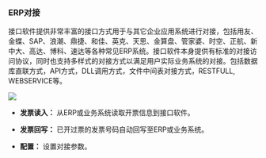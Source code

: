 ### ERP对接

接口软件提供非常丰富的接口方式用于与其它企业应用系统进行对接，包括用友、金蝶、SAP、浪潮、鼎捷、和佳、英克、天思、金算盘、管家婆、时空、正航、新中大、高达、博科、速达等各种常见ERP系统。接口软件本身提供有标准的对接访问协议，同时也支持多样式的对接方式以满足用户实际业务系统的对接。包括数据库直联方式，API方式，DLL调用方式，文件中间表对接方式，RESTFULL, WEBSERVICE等。

![](/static/images/sk/024.jpg)

  * **发票读入：** 从ERP或业务系统读取开票信息到接口软件。

  * **发票回写：** 已开过票的发票号码自动回写至ERP或业务系统。

  * **配置：** 设置对接参数。

